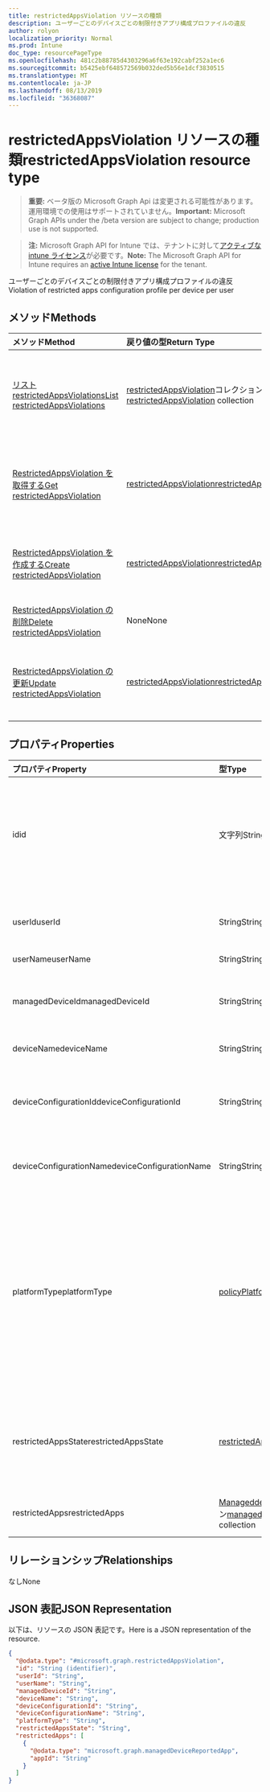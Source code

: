```yaml
---
title: restrictedAppsViolation リソースの種類
description: ユーザーごとのデバイスごとの制限付きアプリ構成プロファイルの違反
author: rolyon
localization_priority: Normal
ms.prod: Intune
doc_type: resourcePageType
ms.openlocfilehash: 481c2b88785d4303296a6f63e192cabf252a1ec6
ms.sourcegitcommit: b5425ebf648572569b032ded5b56e1dcf3830515
ms.translationtype: MT
ms.contentlocale: ja-JP
ms.lasthandoff: 08/13/2019
ms.locfileid: "36368087"
---
```

# <a name="restrictedappsviolation-resource-type"></a><span data-ttu-id="bc7e5-103">restrictedAppsViolation リソースの種類</span><span class="sxs-lookup"><span data-stu-id="bc7e5-103">restrictedAppsViolation resource type</span></span>

> <span data-ttu-id="bc7e5-104">**重要:** ベータ版の Microsoft Graph Api は変更される可能性があります。運用環境での使用はサポートされていません。</span><span class="sxs-lookup"><span data-stu-id="bc7e5-104">**Important:** Microsoft Graph APIs under the /beta version are subject to change; production use is not supported.</span></span>

> <span data-ttu-id="bc7e5-105">**注:** Microsoft Graph API for Intune では、テナントに対して[アクティブな intune ライセンス](https://go.microsoft.com/fwlink/?linkid=839381)が必要です。</span><span class="sxs-lookup"><span data-stu-id="bc7e5-105">**Note:** The Microsoft Graph API for Intune requires an [active Intune license](https://go.microsoft.com/fwlink/?linkid=839381) for the tenant.</span></span>

<span data-ttu-id="bc7e5-106">ユーザーごとのデバイスごとの制限付きアプリ構成プロファイルの違反</span><span class="sxs-lookup"><span data-stu-id="bc7e5-106">Violation of restricted apps configuration profile per device per user</span></span>

## <a name="methods"></a><span data-ttu-id="bc7e5-107">メソッド</span><span class="sxs-lookup"><span data-stu-id="bc7e5-107">Methods</span></span>
|<span data-ttu-id="bc7e5-108">メソッド</span><span class="sxs-lookup"><span data-stu-id="bc7e5-108">Method</span></span>|<span data-ttu-id="bc7e5-109">戻り値の型</span><span class="sxs-lookup"><span data-stu-id="bc7e5-109">Return Type</span></span>|<span data-ttu-id="bc7e5-110">説明</span><span class="sxs-lookup"><span data-stu-id="bc7e5-110">Description</span></span>|
|:---|:---|:---|
|[<span data-ttu-id="bc7e5-111">リスト restrictedAppsViolations</span><span class="sxs-lookup"><span data-stu-id="bc7e5-111">List restrictedAppsViolations</span></span>](../api/intune-deviceconfig-restrictedappsviolation-list.md)|<span data-ttu-id="bc7e5-112">[restrictedAppsViolation](../resources/intune-deviceconfig-restrictedappsviolation.md)コレクション</span><span class="sxs-lookup"><span data-stu-id="bc7e5-112">[restrictedAppsViolation](../resources/intune-deviceconfig-restrictedappsviolation.md) collection</span></span>|<span data-ttu-id="bc7e5-113">[RestrictedAppsViolation](../resources/intune-deviceconfig-restrictedappsviolation.md)オブジェクトのプロパティとリレーションシップをリストします。</span><span class="sxs-lookup"><span data-stu-id="bc7e5-113">List properties and relationships of the [restrictedAppsViolation](../resources/intune-deviceconfig-restrictedappsviolation.md) objects.</span></span>|
|[<span data-ttu-id="bc7e5-114">RestrictedAppsViolation を取得する</span><span class="sxs-lookup"><span data-stu-id="bc7e5-114">Get restrictedAppsViolation</span></span>](../api/intune-deviceconfig-restrictedappsviolation-get.md)|[<span data-ttu-id="bc7e5-115">restrictedAppsViolation</span><span class="sxs-lookup"><span data-stu-id="bc7e5-115">restrictedAppsViolation</span></span>](../resources/intune-deviceconfig-restrictedappsviolation.md)|<span data-ttu-id="bc7e5-116">[RestrictedAppsViolation](../resources/intune-deviceconfig-restrictedappsviolation.md)オブジェクトのプロパティとリレーションシップを読み取ります。</span><span class="sxs-lookup"><span data-stu-id="bc7e5-116">Read properties and relationships of the [restrictedAppsViolation](../resources/intune-deviceconfig-restrictedappsviolation.md) object.</span></span>|
|[<span data-ttu-id="bc7e5-117">RestrictedAppsViolation を作成する</span><span class="sxs-lookup"><span data-stu-id="bc7e5-117">Create restrictedAppsViolation</span></span>](../api/intune-deviceconfig-restrictedappsviolation-create.md)|[<span data-ttu-id="bc7e5-118">restrictedAppsViolation</span><span class="sxs-lookup"><span data-stu-id="bc7e5-118">restrictedAppsViolation</span></span>](../resources/intune-deviceconfig-restrictedappsviolation.md)|<span data-ttu-id="bc7e5-119">新しい[restrictedAppsViolation](../resources/intune-deviceconfig-restrictedappsviolation.md)オブジェクトを作成します。</span><span class="sxs-lookup"><span data-stu-id="bc7e5-119">Create a new [restrictedAppsViolation](../resources/intune-deviceconfig-restrictedappsviolation.md) object.</span></span>|
|[<span data-ttu-id="bc7e5-120">RestrictedAppsViolation の削除</span><span class="sxs-lookup"><span data-stu-id="bc7e5-120">Delete restrictedAppsViolation</span></span>](../api/intune-deviceconfig-restrictedappsviolation-delete.md)|<span data-ttu-id="bc7e5-121">None</span><span class="sxs-lookup"><span data-stu-id="bc7e5-121">None</span></span>|<span data-ttu-id="bc7e5-122">[RestrictedAppsViolation](../resources/intune-deviceconfig-restrictedappsviolation.md)を削除します。</span><span class="sxs-lookup"><span data-stu-id="bc7e5-122">Deletes a [restrictedAppsViolation](../resources/intune-deviceconfig-restrictedappsviolation.md).</span></span>|
|[<span data-ttu-id="bc7e5-123">RestrictedAppsViolation の更新</span><span class="sxs-lookup"><span data-stu-id="bc7e5-123">Update restrictedAppsViolation</span></span>](../api/intune-deviceconfig-restrictedappsviolation-update.md)|[<span data-ttu-id="bc7e5-124">restrictedAppsViolation</span><span class="sxs-lookup"><span data-stu-id="bc7e5-124">restrictedAppsViolation</span></span>](../resources/intune-deviceconfig-restrictedappsviolation.md)|<span data-ttu-id="bc7e5-125">[RestrictedAppsViolation](../resources/intune-deviceconfig-restrictedappsviolation.md)オブジェクトのプロパティを更新します。</span><span class="sxs-lookup"><span data-stu-id="bc7e5-125">Update the properties of a [restrictedAppsViolation](../resources/intune-deviceconfig-restrictedappsviolation.md) object.</span></span>|

## <a name="properties"></a><span data-ttu-id="bc7e5-126">プロパティ</span><span class="sxs-lookup"><span data-stu-id="bc7e5-126">Properties</span></span>
|<span data-ttu-id="bc7e5-127">プロパティ</span><span class="sxs-lookup"><span data-stu-id="bc7e5-127">Property</span></span>|<span data-ttu-id="bc7e5-128">型</span><span class="sxs-lookup"><span data-stu-id="bc7e5-128">Type</span></span>|<span data-ttu-id="bc7e5-129">説明</span><span class="sxs-lookup"><span data-stu-id="bc7e5-129">Description</span></span>|
|:---|:---|:---|
|<span data-ttu-id="bc7e5-130">id</span><span class="sxs-lookup"><span data-stu-id="bc7e5-130">id</span></span>|<span data-ttu-id="bc7e5-131">文字列</span><span class="sxs-lookup"><span data-stu-id="bc7e5-131">String</span></span>|<span data-ttu-id="bc7e5-132">オブジェクトの一意識別子。</span><span class="sxs-lookup"><span data-stu-id="bc7e5-132">Unique identifier for the object.</span></span> <span data-ttu-id="bc7e5-133">AccountId、deviceId、policyId、および userId から構成されます。</span><span class="sxs-lookup"><span data-stu-id="bc7e5-133">Composed from accountId, deviceId, policyId and userId</span></span>|
|<span data-ttu-id="bc7e5-134">userId</span><span class="sxs-lookup"><span data-stu-id="bc7e5-134">userId</span></span>|<span data-ttu-id="bc7e5-135">String</span><span class="sxs-lookup"><span data-stu-id="bc7e5-135">String</span></span>|<span data-ttu-id="bc7e5-136">ユーザーの一意識別子。 Guid である必要があります</span><span class="sxs-lookup"><span data-stu-id="bc7e5-136">User unique identifier, must be Guid</span></span>|
|<span data-ttu-id="bc7e5-137">userName</span><span class="sxs-lookup"><span data-stu-id="bc7e5-137">userName</span></span>|<span data-ttu-id="bc7e5-138">String</span><span class="sxs-lookup"><span data-stu-id="bc7e5-138">String</span></span>|<span data-ttu-id="bc7e5-139">ユーザー名</span><span class="sxs-lookup"><span data-stu-id="bc7e5-139">User name</span></span>|
|<span data-ttu-id="bc7e5-140">managedDeviceId</span><span class="sxs-lookup"><span data-stu-id="bc7e5-140">managedDeviceId</span></span>|<span data-ttu-id="bc7e5-141">String</span><span class="sxs-lookup"><span data-stu-id="bc7e5-141">String</span></span>|<span data-ttu-id="bc7e5-142">管理デバイスの一意識別子。 Guid である必要があります</span><span class="sxs-lookup"><span data-stu-id="bc7e5-142">Managed device unique identifier, must be Guid</span></span>|
|<span data-ttu-id="bc7e5-143">deviceName</span><span class="sxs-lookup"><span data-stu-id="bc7e5-143">deviceName</span></span>|<span data-ttu-id="bc7e5-144">String</span><span class="sxs-lookup"><span data-stu-id="bc7e5-144">String</span></span>|<span data-ttu-id="bc7e5-145">[デバイス名]</span><span class="sxs-lookup"><span data-stu-id="bc7e5-145">Device name</span></span>|
|<span data-ttu-id="bc7e5-146">deviceConfigurationId</span><span class="sxs-lookup"><span data-stu-id="bc7e5-146">deviceConfigurationId</span></span>|<span data-ttu-id="bc7e5-147">String</span><span class="sxs-lookup"><span data-stu-id="bc7e5-147">String</span></span>|<span data-ttu-id="bc7e5-148">デバイス構成プロファイルの一意識別子。 Guid である必要があります</span><span class="sxs-lookup"><span data-stu-id="bc7e5-148">Device configuration profile unique identifier, must be Guid</span></span>|
|<span data-ttu-id="bc7e5-149">deviceConfigurationName</span><span class="sxs-lookup"><span data-stu-id="bc7e5-149">deviceConfigurationName</span></span>|<span data-ttu-id="bc7e5-150">String</span><span class="sxs-lookup"><span data-stu-id="bc7e5-150">String</span></span>|<span data-ttu-id="bc7e5-151">デバイス構成プロファイル名</span><span class="sxs-lookup"><span data-stu-id="bc7e5-151">Device configuration profile name</span></span>|
|<span data-ttu-id="bc7e5-152">platformType</span><span class="sxs-lookup"><span data-stu-id="bc7e5-152">platformType</span></span>|[<span data-ttu-id="bc7e5-153">policyPlatformType</span><span class="sxs-lookup"><span data-stu-id="bc7e5-153">policyPlatformType</span></span>](../resources/intune-deviceconfig-policyplatformtype.md)|<span data-ttu-id="bc7e5-154">プラットフォームの種類。</span><span class="sxs-lookup"><span data-stu-id="bc7e5-154">Platform type.</span></span> <span data-ttu-id="bc7e5-155">可能な値は、`android`、`androidForWork`、`iOS`、`macOS`、`windowsPhone81`、`windows81AndLater`、`windows10AndLater`、`androidWorkProfile`、`all` です。</span><span class="sxs-lookup"><span data-stu-id="bc7e5-155">Possible values are: `android`, `androidForWork`, `iOS`, `macOS`, `windowsPhone81`, `windows81AndLater`, `windows10AndLater`, `androidWorkProfile`, `all`.</span></span>|
|<span data-ttu-id="bc7e5-156">restrictedAppsState</span><span class="sxs-lookup"><span data-stu-id="bc7e5-156">restrictedAppsState</span></span>|[<span data-ttu-id="bc7e5-157">restrictedAppsState</span><span class="sxs-lookup"><span data-stu-id="bc7e5-157">restrictedAppsState</span></span>](../resources/intune-deviceconfig-restrictedappsstate.md)|<span data-ttu-id="bc7e5-158">制限付きアプリの状態。</span><span class="sxs-lookup"><span data-stu-id="bc7e5-158">Restricted apps state.</span></span> <span data-ttu-id="bc7e5-159">可能な値は、`prohibitedApps`、`notApprovedApps` です。</span><span class="sxs-lookup"><span data-stu-id="bc7e5-159">Possible values are: `prohibitedApps`, `notApprovedApps`.</span></span>|
|<span data-ttu-id="bc7e5-160">restrictedApps</span><span class="sxs-lookup"><span data-stu-id="bc7e5-160">restrictedApps</span></span>|<span data-ttu-id="bc7e5-161">[Manageddevicereportedapp](../resources/intune-deviceconfig-manageddevicereportedapp.md)コレクション</span><span class="sxs-lookup"><span data-stu-id="bc7e5-161">[managedDeviceReportedApp](../resources/intune-deviceconfig-manageddevicereportedapp.md) collection</span></span>|<span data-ttu-id="bc7e5-162">違反した制限付きアプリの一覧</span><span class="sxs-lookup"><span data-stu-id="bc7e5-162">List of violated restricted apps</span></span>|

## <a name="relationships"></a><span data-ttu-id="bc7e5-163">リレーションシップ</span><span class="sxs-lookup"><span data-stu-id="bc7e5-163">Relationships</span></span>
<span data-ttu-id="bc7e5-164">なし</span><span class="sxs-lookup"><span data-stu-id="bc7e5-164">None</span></span>

## <a name="json-representation"></a><span data-ttu-id="bc7e5-165">JSON 表記</span><span class="sxs-lookup"><span data-stu-id="bc7e5-165">JSON Representation</span></span>
<span data-ttu-id="bc7e5-166">以下は、リソースの JSON 表記です。</span><span class="sxs-lookup"><span data-stu-id="bc7e5-166">Here is a JSON representation of the resource.</span></span>
<!-- {
  "blockType": "resource",
  "keyProperty": "id",
  "@odata.type": "microsoft.graph.restrictedAppsViolation"
}
-->
``` json
{
  "@odata.type": "#microsoft.graph.restrictedAppsViolation",
  "id": "String (identifier)",
  "userId": "String",
  "userName": "String",
  "managedDeviceId": "String",
  "deviceName": "String",
  "deviceConfigurationId": "String",
  "deviceConfigurationName": "String",
  "platformType": "String",
  "restrictedAppsState": "String",
  "restrictedApps": [
    {
      "@odata.type": "microsoft.graph.managedDeviceReportedApp",
      "appId": "String"
    }
  ]
}
```



